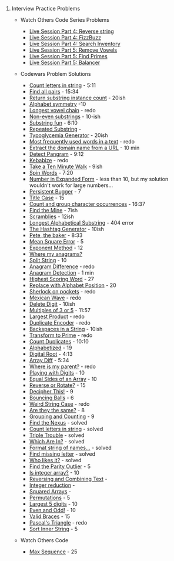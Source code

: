 1. Interview Practice Problems
    - Watch Others Code Series Problems
      - [Live Session Part 4: Reverse string](./practice_problems/reverse_string.rb) 
      - [Live Session Part 4: FizzBuzz](./practice_problems/fizzbuzz.rb)
      - [Live Session Part 4: Search Inventory](./practice_problems/search_inven.rb)
      - [Live Session Part 5: Remove Vowels](./practice_problems/rem_vowels.rb) 
      - [Live Session Part 5: Find Primes](./practice_problems/find_primes.rb)
      - [Live Session Part 5: Balancer](./practice_problems/balancer.rb) 

    - Codewars Problem Solutions
      - [Count letters in string](https://www.codewars.com/kata/5808ff71c7cfa1c6aa00006d/solutions/ruby) - 5:11
      - [Find all pairs](https://www.codewars.com/kata/reviews/5cfa5e532ad4650001e63fe8/groups/60aeacf889308900019475e6) - 15:34
      - [Return substring instance count](https://www.codewars.com/kata/reviews/516f30297c907a79f200067b/groups/60aeafeb8930890001947662) - 20ish
      - [Alphabet symmetry](https://www.codewars.com/kata/reviews/5a0a9754d16cba93d900115b/groups/60aeb458534d1f0001f1149d) -10
      - [Longest vowel chain](https://www.codewars.com/kata/reviews/5a1275d736c5d19eed002742/groups/60aeb640a3a2cf0001e0e99f) - redo
      - [Non-even substrings](https://www.codewars.com/kata/reviews/5a0a8ba68e5bf11cfd003b74/groups/60aeb82ea3a2cf0001e0e9d6) - 10-ish
      - [Substring fun](https://www.codewars.com/kata/reviews/56ce2da25b477c620000002e/groups/5e03c145884174000112580b) - 6:10
      - [Repeated Substring](https://www.codewars.com/kata/reviews/54f0fce7210f75c03e000084/groups/60aebf9e1a594600010741af) - 
      - [Typoglycemia Generator](https://www.codewars.com/kata/55953e906851cf2441000032/train/ruby) - 20ish
      - [Most frequently used words in a text](https://www.codewars.com/kata/51e056fe544cf36c410000fb/train/ruby) - redo
      - [Extract the domain name from a URL](https://www.codewars.com/kata/514a024011ea4fb54200004b/train/ruby) - 10 min
      - [Detect Pangram](https://www.codewars.com/kata/reviews/5bf0a06ff8c527ebda000a4e/groups/60aed668534d1f0001f1182b) - 9:12
      - [Kebabize](https://www.codewars.com/kata/reviews/57fff6c11bb504ea980000b7/groups/60aedaa8a3a2cf0001e0ee01) - redo
      - [Take a Ten Minute Walk](https://www.codewars.com/kata/reviews/55162ffa77dd9e7bc1000156/groups/60aedf90aec59d000148041a) - 9ish
      - [Spin Words](https://www.codewars.com/kata/reviews/5270aad4b1aa038d2c000189/groups/60aee1a20b93b600017ea884) - 7:20
      - [Number in Expanded Form](https://www.codewars.com/kata/reviews/58464e0b2435fa35d3000032/groups/60aee4ba534d1f0001f11952) - less than 10, but my solution wouldn't work for large numbers...
      - [Persistent Bugger](https://www.codewars.com/kata/reviews/55c6bf11fc0d91691700002b/groups/60aee6deb2e7e90001fa39e3) - 7
      - [Title Case](https://www.codewars.com/kata/reviews/5202f9e6a402dd033c00002a/groups/60aef048367b2e0001fcabef) - 15
      - [Count and group character occurrences](https://www.codewars.com/kata/reviews/543e839381b5fd5833000367/groups/60aef5fc367b2e0001fcac56) - 16:37
      - [Find the Mine](https://www.codewars.com/kata/reviews/528d9fc1be46d19081000640/groups/60b151c65337d70001b122b4) - 7ish
      - [Scramblies](https://www.codewars.com/kata/reviews/55f0b9dc6be0544bd30002d5/groups/60b154d14f44260001527e93) - 12ish
      - [Longest Alphabetical Substring](./practice_problems/cw_longest_alpha_substring.rb) - 404 error
      - [The Hashtag Generator](https://www.codewars.com/kata/reviews/5412c2f9648162f83100007a/groups/60b15ec34f44260001527fb4) - 10ish 
      - [Pete, the baker](https://www.codewars.com/kata/reviews/5d7868df14c1b900011334b7/groups/60b16983d4810c0001f40468) - 8:33
      - [Mean Square Error](https://www.codewars.com/kata/reviews/5e31d087db8fbd00017d6bec/groups/60b16c04d4810c0001f4049e) - 5 
      - [Exponent Method](https://www.codewars.com/kata/reviews/5251f642dc71af49250002db/groups/60b16dced4810c0001f404d4) - 12
      - [Where my anagrams?](https://www.codewars.com/kata/reviews/523b40a5ad90113c2b00000f/groups/60b16f94963b480001b0d537)
      - [Split String](https://www.codewars.com/kata/reviews/516f30267c907a79f2000466/groups/60b17190d4810c0001f40545) - 10
      - [Anagram Difference](https://www.codewars.com/kata/5b1b27c8f60e99a467000041) - redo
      - [Anagram Detection](https://www.codewars.com/kata/reviews/54ff7a98bae8cd4b6e0003ca/groups/60b672135e3f1d0001d841a9) - 1 min
      - [Highest Scoring Word](./practice_problems/highest_scoring.rb) - 27
      - [Replace with Alphabet Position](./practice_problems/replace_alphabet.rb) - 20
      - [Sherlock on pockets](./practice_problems/sherlock_pockets.rb) - redo
      - [Mexican Wave](./practice_problems/mexican_wave.rb) - redo
      - [Delete Digit](./practice_problems/delete_digit.rb) - 10ish
      - [Multiples of 3 or 5](./practice_problems/multiples_3_5.rb) - 11:57
      - [Largest Product](./practice_problems/largest_product.rb) - redo
      - [Duplicate Encoder](./practice_problems/duplicate_encoder.rb) - redo
      - [Backspaces in a String](./practice_problems/backspaces_str.rb) - 10ish
      - [Transform to Prime](./practice_problems/transform_prime.rb) - redo
      - [Count Duplicates](./practice_problems/counting_dup.rb) - 10:10
      - [Alphabetized](./practice_problems/alphabetized.rb) - 19
      - [Digital Root](./practice_problems/digital_root.rb) - 4:13
      - [Array Diff](./practice_problems/array_diff.rb) - 5:34
      - [Where is my parent?](./practice_problems/wheres_parents.rb) - redo
      - [Playing with Digits](./practice_problems/playing_digits.rb) -  10
      - [Equal Sides of an Array](./practice_problems/equal_sides.rb) - 10
      - [Reverse or Rotate?](./practice_problems/reverse_rotate.rb) - 15
      - [Decipher This!](./practice_problems/decipher_this.rb) - 9 
      - [Bouncing Balls](./practice_problems/bouncing_balls.rb) - 6
      - [Weird String Case](./practice_problems/weird_str_case.rb) - redo
      - [Are they the same?](./practice_problems/same_or_no.rb) - 8
      - [Grouping and Counting](./practice_problems/grouping_counting.rb) - 9
      - [Find the Nexus](./practice_problems/nexus_codewars.rb) - solved
      - [Count letters in string](./practice_problems/count_let_str.rb) - solved
      - [Triple Trouble](./practice_problems/triple_trouble.rb) - solved
      - [Which Are In?](./practice_problems/which_r_n.rb) - solved
      - [Format string of names...](./practice_problems/format_str.rb) - solved 
      - [Find missing letter](./practice_problems/finding_miss_let.rb) - solved
      - [Who likes it?](./practice_problems/who_like_it.rb) - solved
      - [Find the Parity Outlier](./practice_problems/find_parity.rb) - 5
      - [Is integer array?](./practice_problems/int_arr.rb) - 10
      - [Reversing and Combining Text](./practice_problems/reverse_combine.rb) - 
      - [Integer reduction](./practice_problems/int_reduct.rb) - 
      - [Squared Arrays](./practice_problems/sq) -
      - [Permutations](./practice_problems/permutations.rb) - 5
      - [Largest 5 digits](./practice_problems/largest_5.rb) - 10
      - [Even and Odd!](./practice_problems/even_and_odd.rb) - 10
      - [Valid Braces](./practice_problems/valid_braces.rb) - 15
      - [Pascal's Triangle](./practice_problems/pascals.rb) - redo
      - [Sort Inner String](./practice_problems/sort_inner_string.rb) - 5
      
    - Watch Others Code
      - [Max Sequence](./practice_problems/max_seq.rb) - 25
